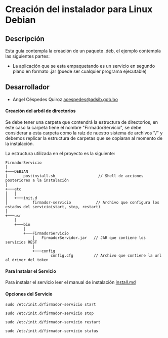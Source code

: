 # Creación del instalador para Linux Debian

## Descripción

Esta guía contempla la creación de un paquete .deb, el ejemplo contempla las siguientes partes:

- La aplicación que se esta empaquetando es un servicio en segundo plano en formato .jar (puede ser cualquier programa ejecutable)

## Desarrollador

*  Angel Céspedes Quiroz   <acespedes@adsib.gob.bo>

#### Creación del arból de directorios
Se debe tener una carpeta que contendrá la estructura de directorios, en este caso la carpeta tiene el nombre "FirmadorServicio", se debe considerar a esta carpeta como la raíz de nuestro sistema de archivos "/" y debemos replicar la estructura de carpetas que se copiaran al momento de la instalación.

La estructura utilizada en el proyecto es la siguiente:

```
FirmadorServicio    
│
+───DEBIAN                              
│       postinstall.sh                   // Shell de acciones posteriores a la instalación
│   
+───etc                                 
│   │   
│   +───init.d
│           firmador-servicio           // Archivo que configura los estados del servicio(start, stop, restart)
│   
+───usr
    │   
    +───bin
        │   
        +───FirmadorServicio
            │   FirmadorServidor.jar   // JAR que contiene los servicios REST
            │   
            +───config
                    config.cfg         // Archivo que contiene la url al driver del token

```

#### Para Instalar el Servicio

Para instalar el servicio leer el manual de instalación [install.md](https://gitlab.geo.gob.bo/firmador_estatal/firmador-instaladores/blob/master/linux/install.md)

#### Opciones del Servicio

```
sudo /etc/init.d/firmador-servicio start

sudo /etc/init.d/firmador-servicio stop

sudo /etc/init.d/firmador-servicio restart

sudo /etc/init.d/firmador-servicio status
```
